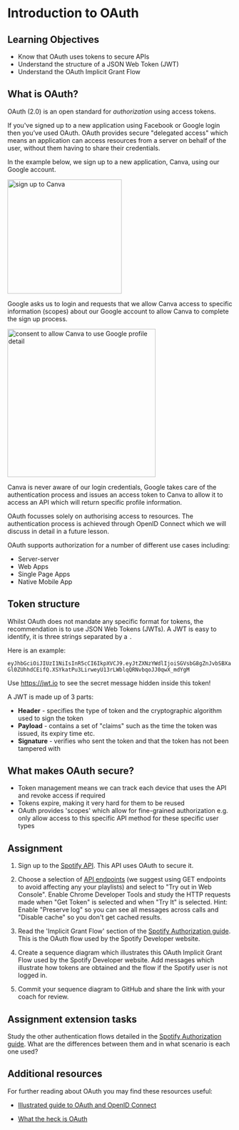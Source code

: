 # Introduction to OAuth

## Learning Objectives
* Know that OAuth uses tokens to secure APIs
* Understand the structure of a JSON Web Token (JWT)
* Understand the OAuth Implicit Grant Flow

## What is OAuth?
OAuth (2.0) is an open standard for <em>authorization</em> using access tokens.

If you've signed up to a new application using Facebook or Google login then you’ve used OAuth. OAuth provides secure "delegated access" which means an application can access resources from a server on behalf of the user, without them having to share their credentials. 

In the example below, we sign up to a new application, Canva, using our Google account. 

<img width="256" alt="sign up to Canva" src="https://user-images.githubusercontent.com/1316724/130577304-1346484b-b581-499e-9586-827498ccd6e5.PNG">

Google asks us to login and requests that we allow Canva access to specific information (scopes) about our Google account to allow Canva to complete the sign up process. 

<img width="332" alt="consent to allow Canva to use Google profile detail" src="https://user-images.githubusercontent.com/1316724/130577369-4488f97b-a1fb-4803-8e33-b2fdc92df0eb.PNG">

Canva is never aware of our login credentials, Google takes care of the authentication process and issues an access token to Canva to allow it to access an API which will return specific profile information.

OAuth focusses solely on authorising access to resources. The authentication process is achieved through OpenID Connect which we will discuss in detail in a future lesson.

OAuth supports authorization for a number of different use cases including:
* Server-server  
* Web Apps
* Single Page Apps
* Native Mobile App

## Token structure 
Whilst OAuth does not mandate any specific format for tokens, the recommendation is to use JSON Web Tokens (JWTs). A JWT is easy to identify, it is three strings separated by a `.`

Here is an example:

`eyJhbGciOiJIUzI1NiIsInR5cCI6IkpXVCJ9.eyJtZXNzYWdlIjoiSGVsbG8gZnJvbSBXaGl0ZUhhdCEifQ.XSYkatPu3LirweyU13rLWblqQRNvbqoJJ0qwX_mdYgM`

Use https://jwt.io to see the secret message hidden inside this token! 

A JWT is made up of 3 parts:

* **Header** - specifies the type of token and the cryptographic algorithm used to sign the token
* **Payload** - contains a set of "claims" such as the time the token was issued, its expiry time etc.
* **Signature** - verifies who sent the token and that the token has not been tampered with

## What makes OAuth secure?
  * Token management means we can track each device that uses the API and revoke access if required
  * Tokens expire, making it very hard for them to be reused
  * OAuth provides 'scopes' which allow for fine-grained authorization e.g. only allow access to this specific API method for these specific user types


## Assignment
1. Sign up to the [Spotify API](https://developer.spotify.com/documentation/web-api/). This API uses OAuth to secure it.

1. Choose a selection of [API endpoints](https://developer.spotify.com/documentation/web-api/reference/) (we suggest using GET endpoints to avoid affecting any your playlists) and select to "Try out in Web Console". Enable Chrome Developer Tools and study the HTTP requests made when "Get Token" is selected and when "Try It" is selected. Hint: Enable "Preserve log" so you can see all messages across calls and "Disable cache" so you don't get cached results. 

1. Read the 'Implicit Grant Flow' section of the [Spotify Authorization guide](https://developer.spotify.com/documentation/general/guides/authorization-guide/#implicit-grant-flow). This is the OAuth flow used by the Spotify Developer website.

1. Create a sequence diagram which illustrates this OAuth Implicit Grant Flow used by the Spotify Developer website. Add messages which illustrate how tokens are obtained and the flow if the Spotify user is not logged in. 

1. Commit your sequence diagram to GitHub and share the link with your coach for review.

## Assignment extension tasks
Study the other authentication flows detailed in the [Spotify Authorization guide](https://developer.spotify.com/documentation/general/guides/authorization-guide). What are the differences between them and in what scenario is each one used?

## Additional resources
For further reading about OAuth you may find these resources useful:
* [Illustrated guide to OAuth and OpenID Connect](https://developer.okta.com/blog/2019/10/21/illustrated-guide-to-oauth-and-oidc)

* [What the heck is OAuth](https://developer.okta.com/blog/2017/06/21/what-the-heck-is-oauth)